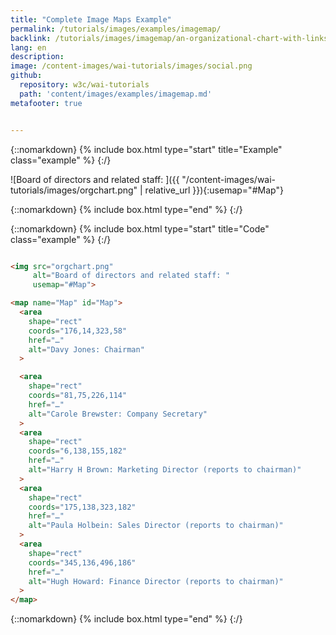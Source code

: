 ```yaml
---
title: "Complete Image Maps Example"
permalink: /tutorials/images/examples/imagemap/
backlink: /tutorials/images/imagemap/an-organizational-chart-with-links-to-individual-pages
lang: en
description:
image: /content-images/wai-tutorials/images/social.png
github:
  repository: w3c/wai-tutorials
  path: 'content/images/examples/imagemap.md'
metafooter: true


---
```



{::nomarkdown}
{% include box.html type="start" title="Example" class="example" %}
{:/}

![Board of directors and related staff: ]({{ "/content-images/wai-tutorials/images/orgchart.png" | relative_url }}){:usemap="#Map"}

<map name="Map" id="Map">
  <area shape="rect" coords="176,14,323,58" href="../res/beyond" alt="Davy Jones: Chairman">
  <area shape="rect" coords="81,75,226,114" href="../res/beyond" alt="Carole Brewster: Company Secretary">
  <area shape="rect" coords="6,138,155,182" href="../res/beyond" alt="Harry H Brown: Marketing Director (reports to chairman)">
  <area shape="rect" coords="175,138,323,182" href="../res/beyond" alt="Paula Holbein: Sales Director (reports to chairman)">
  <area shape="rect" coords="345,136,496,186" href="../res/beyond" alt="Hugh Howard: Finance Director (reports to chairman)">
</map>

{::nomarkdown}
{% include box.html type="end" %}
{:/}

{::nomarkdown}
{% include box.html type="start" title="Code" class="example" %}
{:/}

~~~ html

<img src="orgchart.png"
     alt="Board of directors and related staff: "
     usemap="#Map">

<map name="Map" id="Map">
  <area
    shape="rect"
    coords="176,14,323,58"
    href="…"
    alt="Davy Jones: Chairman"
  >

  <area
    shape="rect"
    coords="81,75,226,114"
    href="…"
    alt="Carole Brewster: Company Secretary"
  >
  <area
    shape="rect"
    coords="6,138,155,182"
    href="…"
    alt="Harry H Brown: Marketing Director (reports to chairman)"
  >
  <area
    shape="rect"
    coords="175,138,323,182"
    href="…"
    alt="Paula Holbein: Sales Director (reports to chairman)"
  >
  <area
    shape="rect"
    coords="345,136,496,186"
    href="…"
    alt="Hugh Howard: Finance Director (reports to chairman)"
  >
</map>

~~~

{::nomarkdown}
{% include box.html type="end" %}
{:/}

